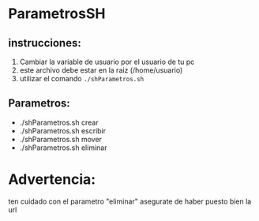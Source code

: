 # ParametrosSH

## instrucciones:

<ol>
  <li>Cambiar la variable de usuario por el usuario de tu pc </li>
  <li>este archivo debe estar en la raiz (/home/usuario)</li>
  <li>utilizar el comando <code>./shParametros.sh</code></li>
</ol>


## Parametros:

<ul>
  <li>./shParametros.sh crear</li>
  <li>./shParametros.sh escribir</li>
  <li>./shParametros.sh mover</li>
  <li>./shParametros.sh eliminar</li>
</ul>

# Advertencia:

ten cuidado con el parametro "eliminar" asegurate de haber puesto bien la url

